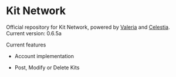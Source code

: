 # Kit Network
Official repository for Kit Network, powered by [Valeria](https://github.com/kitstudios/Valeria) and [Celestia](https://github.com/kitstudios/Celestia).
<br>
Current version: 0.6.5a


Current features
- Account implementation
* Post, Modify or Delete Kits
